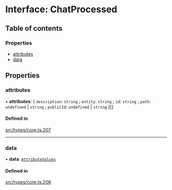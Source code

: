 # Interface: ChatProcessed

## Table of contents

### Properties

- [attributes](../wiki/ChatProcessed#attributes)
- [data](../wiki/ChatProcessed#data)

## Properties

### attributes

• **attributes**: \{ `description`: `string` ; `entity`: `string` ; `id`: `string` ; `path`: `undefined` \| `string` ; `publicId`: `undefined` \| `string`  }[]

#### Defined in

[src/types/core.ts:207](https://github.com/decisively-io/interview-sdk/blob/3e6bd8aef036b04e16a1e39d9ad7edd1b29b4058/src/types/core.ts#L207)

___

### data

• **data**: [`AttributeValues`](../wiki/Exports#attributevalues)

#### Defined in

[src/types/core.ts:206](https://github.com/decisively-io/interview-sdk/blob/3e6bd8aef036b04e16a1e39d9ad7edd1b29b4058/src/types/core.ts#L206)
